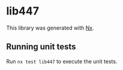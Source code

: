 # lib447

This library was generated with [Nx](https://nx.dev).

## Running unit tests

Run `nx test lib447` to execute the unit tests.
